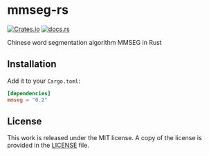# mmseg-rs

[![Crates.io](https://img.shields.io/crates/v/mmseg.svg)](https://crates.io/crates/mmseg)
[![docs.rs](https://docs.rs/mmseg/badge.svg)](https://docs.rs/mmseg/)

Chinese word segmentation algorithm MMSEG in Rust

## Installation

Add it to your ``Cargo.toml``:

```toml
[dependencies]
mmseg = "0.2"
```

## License

This work is released under the MIT license. A copy of the license is provided in the [LICENSE](./LICENSE) file.

